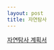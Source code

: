 ```yaml
---
layout: post
title: 자연탐사
---
```

[자연탐사 계획서](https://github.com/mk-cha/mk-cha.github.io/blob/master/_posts/2023+%EC%9E%90%EC%97%B0%ED%83%90%EC%82%AC+%EC%97%B0%EA%B5%AC%EA%B3%84%ED%9A%8D%EC%84%9C(%EC%96%91%EC%8B%9D).hwpx?raw=true)

